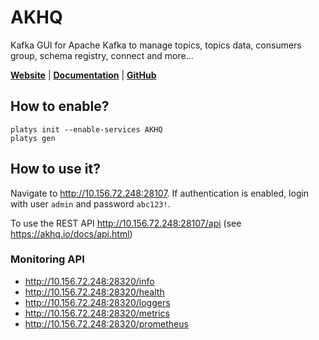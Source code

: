 # AKHQ

Kafka GUI for Apache Kafka to manage topics, topics data, consumers group, schema registry, connect and more... 

**[Website](https://akhq.io/)** | **[Documentation](https://akhq.io/docs/)** | **[GitHub](https://github.com/tchiotludo/akhq)**

## How to enable?

```
platys init --enable-services AKHQ
platys gen
```

## How to use it?

Navigate to <http://10.156.72.248:28107>.
If authentication is enabled, login with user `admin` and password `abc123!`.

To use the REST API <http://10.156.72.248:28107/api> (see <https://akhq.io/docs/api.html>)


### Monitoring API
  
  * <http://10.156.72.248:28320/info>  
  * <http://10.156.72.248:28320/health>
  * <http://10.156.72.248:28320/loggers>
  * <http://10.156.72.248:28320/metrics>
  * <http://10.156.72.248:28320/prometheus>